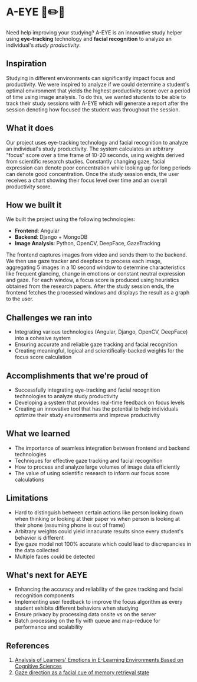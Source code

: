 # A-EYE 👀✏️📙
Need help improving your studying? A-EYE is an innovative study helper using **eye-tracking** technology and **facial recognition** to analyze an individual's _study productivity_.

## Inspiration
Studying in different environments can significantly impact focus and productivity. We were inspired to analyze if we could determine a student's optimal environment that yields the highest productivity score over a period of time using image analysis. To do this, we wanted students to be able to track their study sessions with A-EYE which will generate a report after the session denoting how focused the student was throughout the session.

## What it does
Our project uses eye-tracking technology and facial recognition to analyze an individual's study productivity. The system calculates an arbitrary "focus" score over a time frame of 10-20 seconds, using weights derived from scientific research studies. Constantly changing gaze, facial expression can denote poor concentration while looking up for long periods can denote good concentration. Once the study session ends, the user receives a chart showing their focus level over time and an overall productivity score.

## How we built it
We built the project using the following technologies:
- **Frontend**: Angular
- **Backend**: Django + MongoDB
- **Image Analysis**: Python, OpenCV, DeepFace, GazeTracking

The frontend captures images from video and sends them to the backend. We then use gaze tracker and deepface to process each image, aggregating 5 images in a 10 second window to determine characteristics like frequent glancing, change in emotions or constant neutral expression and gaze. For each window, a focus score is produced using heuristics obtained from the research papers. After the study session ends, the frontend fetches the processed windows and displays the result as a graph to the user.

## Challenges we ran into
- Integrating various technologies (Angular, Django, OpenCV, DeepFace) into a cohesive system
- Ensuring accurate and reliable gaze tracking and facial recognition
- Creating meaningful, logical and scientifically-backed weights for the focus score calculation

## Accomplishments that we're proud of
- Successfully integrating eye-tracking and facial recognition technologies to analyze study productivity
- Developing a system that provides real-time feedback on focus levels
- Creating an innovative tool that has the potential to help individuals optimize their study environments and improve productivity

## What we learned
- The importance of seamless integration between frontend and backend technologies
- Techniques for effective gaze tracking and facial recognition
- How to process and analyze large volumes of image data efficiently
- The value of using scientific research to inform our focus score calculations

## Limitations
- Hard to distinguish between certain actions like person looking down when thinking or looking at their paper vs when person is looking at their phone (assuming phone is out of frame)
- Arbitrary weights could yield innacurate results since every student's behavior is different
- Eye gaze model not 100% accurate which could lead to discrepancies in the data collected
- Multiple faces could be detected

## What's next for AEYE
- Enhancing the accuracy and reliability of the gaze tracking and facial recognition components
- Implementing user feedback to improve the focus algorithm as every student exhibits different behaviors when studying
- Ensure privacy by processing data onsite vs on the server
- Batch processing on the fly with queue and map-reduce for performance and scalability

## References
1. [Analysis of Learners' Emotions in E-Learning Environments Based on Cognitive Sciences](https://www.researchgate.net/publication/380588073_Analysis_of_Learners'_Emotions_in_E-Learning_Environments_Based_on_Cognitive_Sciences)
2. [Gaze direction as a facial cue of memory retrieval state](https://www.frontiersin.org/journals/psychology/articles/10.3389/fpsyg.2022.1063228/full)
